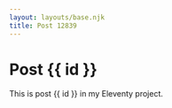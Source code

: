 ```yaml
---
layout: layouts/base.njk
title: Post 12839
---
```


# Post {{ id }}

This is post {{ id }} in my Eleventy project.
